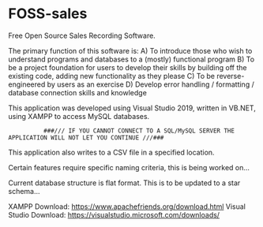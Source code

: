 # FOSS-sales
Free Open Source Sales Recording Software.

The primary function of this software is: 
   A) To introduce those who wish to understand programs and databases to a (mostly) functional program
   B) To be a project foundation for users to develop their skills by building off the existing code, 
      adding new functionality as they please
   C) To be reverse-engineered by users as an exercise
   D) Develop error handling / formatting / database connection skills and knowledge
   
This application was developed using Visual Studio 2019, written in VB.NET, using XAMPP to access MySQL databases.

              ###/// IF YOU CANNOT CONNECT TO A SQL/MySQL SERVER THE APPLICATION WILL NOT LET YOU CONTINUE ///###

This application also writes to a CSV file in a specified location.

Certain features require specific naming criteria, this is being worked on...

Current database structure is flat format. This is to be updated to a star schema...

XAMPP Download: https://www.apachefriends.org/download.html
Visual Studio Download: https://visualstudio.microsoft.com/downloads/

